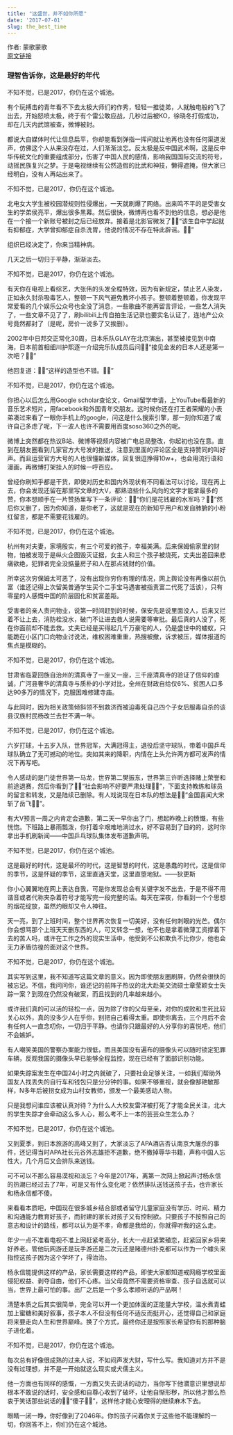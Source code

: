 ```yaml
---
title: "这盛世，并不如你所愿"
date: '2017-07-01'
slug: the_best_time
---
```


作者: 蒙歌蒙歌  
<a href=https://commondatastorage.googleapis.com/letscorp_archive/archives/120876 target="_blank" >原文链接</a>

### 理智告诉你，这是最好的年代

不知不觉，已是2017，你仍在这个城池。

有个玩搏击的青年看不下去太极大师们的作秀，轻轻一推徒弟，人就触电般的飞了出去，开始怒喷太极，终于有个雷公敢应战，几秒过后被KO，徐晓冬打假成功，却在几天内武馆被查，微博被封。

都说大自媒体时代让信息扁平，你却能看到弹指一挥间就让他再也没有任何渠道发声，仿佛这个人从来没存在过，人们渐渐淡忘。反太极是反中国武术啊，这是反中华传统文化的重要组成部分，伤害了中国人民的感情，影响我国国际交流的符号，动摇民族复兴之梦。于是电视继续有公然造假的比武和神技，懒得遮掩，但大家已经明白，没有人再站出来了。

不知不觉，已是2017，你仍在这个城池。

北电女大学生被校园潜规则性侵爆出，一天就刷爆了网络。出来鸣不平的是受害女生的学弟侯亮平，爆出很多黑幕。然后很快，微博再也看不到他的信息，想必是他在一个接一个新账号被封之后已经放弃。接着是北影官微发了“该生自中学起就有抑郁症，大学曾抑郁症自杀洗胃，他说的情况不存在特此辟谣。”

组织已经决定了，你来当精神病。

几天之后一切归于平静，渐渐淡去。

不知不觉，已是2017，你仍在这个城池。

有天你在电视上看综艺，大张伟的头发全程特效，因为有新规定，禁止艺人染发，正如永久封杀吸毒艺人，整顿一下风气避免教坏小孩子。整顿着整顿着，你发现平常爱看的几个娱乐公众号也全没了消息，一些歌曲不能再留言评论，一些艺人消失了，一些文章不见了了，刷bilibili上传自拍生活记录也要实名认证了，连地产公众号竟然都封了（是呢，房价一说多了又挨删）。

2002年中日邦交正常化30周，日本乐队GLAY在北京演出，甚至被接见到中南海，日本前首相细川护熙逐一介绍完乐队成员后问“接见金发的日本人还是第一次吧？”

他回复道：“这样的造型也不错。”

不知不觉，已是2017，你仍在这个城池。

你担心以后怎么用Google scholar查论文，Gmail留学申请，上YouTube看最新的音乐艺术短片，用facebook和外国青年交朋友。这时候你还在打王者荣耀的小表弟凑过来看了一眼你手机上的google，问这是什么搜索引擎，那一刻你知道了或许自己多虑了呢，下一波人也许不需要用百度soso360之外的呢。

微博上突然都在热议B站、微博等视频内容被广电总局整改，你起初也没在意。直到在朋友圈看到几家官方大号发的推送，注意到里面的评论区全是支持赞同的叫好声。而且运营官方大号的人也很懂新媒体，回复很逗挣得10w+，也会用流行语和漫画，再微博打架挂人的时候一呼百应。

曾经你刷知乎都是干货，即使对历史和国内外现状有不同看法可以讨论，现在再上去，你会发现还留在那里写文章的大V，都熟谙些什么风向的文字才能拿最多的赞，你本想顺手在一片赞扬里写下一条评论：“你们是花钱雇的水军吗？”然后你又删了，因为你知道，是你老了，这就是现在的新知乎用户和发自肺腑的小粉红留言，都是不需要花钱雇的。

不知不觉，已是2017，你仍在这个城池。

杭州有对夫妻，家境殷实，有三个可爱的孩子，幸福美满。后来保姆偷家里的财物，怕被发现于是纵火企图毁灭证据，女主人和三个孩子被烧死，丈夫出差回来悲痛欲绝，犯罪者完全没掂量房子和人在那点钱财的价值。

所幸这次穷保姆太可恶了，没有出现你穷你有理的情况，网上舆论没有再像以前仇富（谁还记得上次留美普通学生买个二手宝马遇害被指责富二代死了活该），只有零星的人感慨中国的阶层固化和贫富差距。

受害者的亲人责问物业，说第一时间赶到的时候，保安先是说里面没人，后来又拦着不让上去，消防栓没水，破门不让进去救人说需要等审批。最后真的人没了，死在你面前却不能去救。丈夫已经是买得起几千万豪宅的人，仍是盛世中的蝼蚁，只能跪在小区门口向物业讨说法，维权困难重重，热搜被撤，诉求被压，媒体报道的焦点是模糊的。

不知不觉，已是2017，你仍在这个城池。

甘肃省临夏回族自治州的清真寺了一座又一座，三千座清真寺的验证了信仰的虔诚，广河县奢华的清真寺与质朴的小学对比，全州在财政自给仅6%、贫困人口多达90多万的情况下，克服困难修建寺庙。

与此同时，因为相关政策倾斜领不到救济而被迫毒死自己四个子女后服毒自杀的该县汉族村民杨改兰去世不满一年。

不知不觉，已是2017，你仍在这个城池。

六岁打球，十五岁入队，世界冠军，大满冠得主，退役后坚守球队，带着中国乒乓球队确立了无可撼动的地位。突如其来的降职，内情在上头允许两方都可发声的情况下再写吧。

令人感动的是门徒世界第一马龙，世界第二樊振东，世界第三许昕选择赌上荣誉和前途退赛，然后你看到了“社会影响不好要严肃处理”，下面支持教练和球员的留言和转发，又是陆续已删除。有人戏说现在日本队的想法是“金国喜闻大宋斩了岳飞”。

有大V预言一周之内肯定会道歉，第二天一早你出了门，想起昨晚上的愤慨，有些恍惚。下班路上暴雨瓢泼，你打着伞艰难地淌过水，好不容易到了目的的，这时你拿出手机刷新闻——中国乒乓球队集体发布道歉声明。

不知不觉，已是2017，你仍在这个城池。

这是最好的时代，这是最坏的时代，这是智慧的时代，这是愚蠢的时代，这是信仰的季节，这是怀疑的季节，这里直通天堂，这里直堕地狱。——狄更斯

你小心翼翼地在网上表达自我，可是你发现总会有关键字发不出去，于是不得不用谐音或者代称夹杂着符号才能写完一段完整的话。每天在深夜，你看到一个个思想的烟花绽放，虽然灼眼却又令人神往。

天一亮，到了上班时间，整个世界再次恢复一切美好，没有任何刺眼的光芒。偶尔你会想骂那个上班天天删东西的人，可又转念一想，他不也是拿着微薄工资撑着下去的苦人吗，或许在工作之外的现实生活中，他受到不公和欺负不比你少，他也会无力矛盾彷徨的面对这个世界。

不知不觉，已是2017，你仍在这个城池。

其实写到这里，我不知道写这篇文章的意义。因为即使朋友圈刷屏，仍然会很快的被忘记。不信，我问问你，谁还记的前阵子热议的北大赴美交流硕士章莹颖女士失踪一案？到现在仍然没有破案，而且找到的几率越来越小。

或许我们真的可以活的轻松一点，因为除了你的父母至亲，对你的成败和生死比较关心以外，真的没多少人在乎你，别把自己看得太重。即使你离去，三个月后不会有任何人一直念叨你，一切归于平静。也请你只跟最好的人分享你的喜悦吧，他们不会嫉妒。

有人嘲笑美国的警察办案能力很低，而且美国没有遍布的摄像头可以随时锁定犯罪车辆，反观我国的摄像头早已能够全程监控，现在已经有了面部识别功能。

如果失踪案发生在中国24小时之内就破了，只要社会足够关注，一如我们帮助外国友人找丢失的自行车和钱包只是分分钟的事。如果不够重视，就会像郜艳敏那样，N多年后被拐女成为山村女教师，颁发一个最美感动人物。

只是我想问谁应该被认真对待？为什么人大校友雷洋被打死了才能全民关注，北大的学生失踪才会牵动这么多人心，那么考不上一本的芸芸众生怎么办？

不知不觉，已是2017，你仍在这个城池。

又到夏季，到日本旅游的高峰又到了，大家淡忘了APA酒店否认南京大屠杀的事件，还记得当时APA社长元谷外志雄拒不道歉，绝不撤掉辱华书籍，声称中国人忘性大，几个月后又会排队来送钱。

可不可以不那么容易漠视和淡忘？今年是2017年，离第一次网上掀起声讨杨永信的热潮已经过去了7年，可是又有什么变化呢？依然排队送钱送孩子去，也许家长和杨永信都不傻。

来看看本质吧，中国现在很多城乡结合部或者留守儿童家庭没有学历、时间、精力和沟通能力教育好孩子，而封建的家长对孩子又有控制欲。只要孩子不按照自己的意志和设计的路线，都可以认为是不孝，命都是我给的，你就得听我的这么走。

年少一点不准看电视不准上网赶紧考高分，长大一点赶紧繁殖恋，赶紧回家乡将来好养老。管他玩网游还是玩手游还是二次元还是赌德州扑克都可以作为一个噱头来指控这孩子因为这个学坏了，得治治。

杨永信能提供这样的产品，家长需要这样的产品，即使大家都知道戒网瘾学校里面侵犯权益、剥夺自由，他们不心疼。当父母竟然不需要资格审查、孩子自选就可以当，世界上最可怕的事。出厂之后是一个多么孝顺听话的产品啊！

清楚本质之后其实很简单，完全可以开一个更加体面的正能量大学校，温水煮青蛙加上蜜糖和美好叙事，孩子本人不但没有任何不适反而挺开心，还觉得自己和家庭将来要走向人生和世界巅峰。换了个方式，最终你还是按照家长希望你有的那种脑子进化着。

不知不觉，已是2017，你仍在这个城池。

每次总有好像很成熟的过来人说，不如闷声发大财，写什么写。我知道对方并不是没有过理想，并不是一开始就这么现实或犬儒主义。

他一方面也有同样的感慨，一方面又失去说话的动力，当你写下他潜意识里想说却根本不敢说的话时，安全感和自尊心收到了破坏，让他自惭形秽，所以他才那么热衷于笑话那些说话的“傻子”，这样他才能心安理得的继续麻木下去。

眼睛一闭一睁，你好像到了2046年。你的孩子问着你关于这些他不能理解的一切，你回答不上，你们仍在这个城池。
